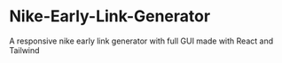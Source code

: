 # Nike-Early-Link-Generator
A responsive nike early link generator with full GUI made with React and Tailwind
